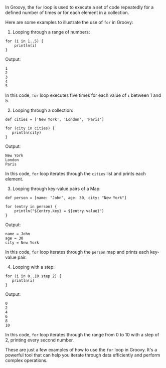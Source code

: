 In Groovy, the `for` loop is used to execute a set of code repeatedly for a defined number of times or for each element in a collection.

Here are some examples to illustrate the use of `for` in Groovy:

1. Looping through a range of numbers:

```
for (i in 1..5) {
    println(i)
}
```
Output:
```
1
2
3
4
5
```
In this code, `for` loop executes five times for each value of `i` between 1 and 5.

2. Looping through a collection:

```
def cities = ['New York', 'London', 'Paris']

for (city in cities) {
   println(city)
}
```
Output:
```
New York
London
Paris
```
In this code, `for` loop iterates through the `cities` list and prints each element.

3. Looping through key-value pairs of a Map:

```
def person = [name: "John", age: 30, city: "New York"]

for (entry in person) {
    println("${entry.key} = ${entry.value}")
}
```
Output:
```
name = John
age = 30
city = New York
```
In this code, `for` loop iterates through the `person` map and prints each key-value pair.

4. Looping with a step:

```
for (i in 0..10 step 2) {
   println(i)
}
```
Output:
```
0
2
4
6
8
10
```
In this code, `for` loop iterates through the range from 0 to 10 with a step of 2, printing every second number.

These are just a few examples of how to use the `for` loop in Groovy. It's a powerful tool that can help you iterate through data efficiently and perform complex operations.